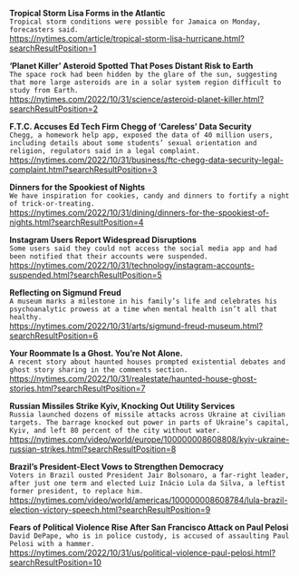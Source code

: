 **Tropical Storm Lisa Forms in the Atlantic**\
`Tropical storm conditions were possible for Jamaica on Monday, forecasters said.`\
https://nytimes.com/article/tropical-storm-lisa-hurricane.html?searchResultPosition=1

**‘Planet Killer’ Asteroid Spotted That Poses Distant Risk to Earth**\
`The space rock had been hidden by the glare of the sun, suggesting that more large asteroids are in a solar system region difficult to study from Earth.`\
https://nytimes.com/2022/10/31/science/asteroid-planet-killer.html?searchResultPosition=2

**F.T.C. Accuses Ed Tech Firm Chegg of ‘Careless’ Data Security**\
`Chegg, a homework help app, exposed the data of 40 million users, including details about some students’ sexual orientation and religion, regulators said in a legal complaint.`\
https://nytimes.com/2022/10/31/business/ftc-chegg-data-security-legal-complaint.html?searchResultPosition=3

**Dinners for the Spookiest of Nights**\
`We have inspiration for cookies, candy and dinners to fortify a night of trick-or-treating.`\
https://nytimes.com/2022/10/31/dining/dinners-for-the-spookiest-of-nights.html?searchResultPosition=4

**Instagram Users Report Widespread Disruptions**\
`Some users said they could not access the social media app and had been notified that their accounts were suspended.`\
https://nytimes.com/2022/10/31/technology/instagram-accounts-suspended.html?searchResultPosition=5

**Reflecting on Sigmund Freud**\
`A museum marks a milestone in his family’s life and celebrates his psychoanalytic prowess at a time when mental health isn’t all that healthy.`\
https://nytimes.com/2022/10/31/arts/sigmund-freud-museum.html?searchResultPosition=6

**Your Roommate Is a Ghost. You’re Not Alone.**\
`A recent story about haunted houses prompted existential debates and ghost story sharing in the comments section.`\
https://nytimes.com/2022/10/31/realestate/haunted-house-ghost-stories.html?searchResultPosition=7

**Russian Missiles Strike Kyiv, Knocking Out Utility Services**\
`Russia launched dozens of missile attacks across Ukraine at civilian targets. The barrage knocked out power in parts of Ukraine’s capital, Kyiv, and left 80 percent of the city without water.`\
https://nytimes.com/video/world/europe/100000008608808/kyiv-ukraine-russian-strikes.html?searchResultPosition=8

**Brazil’s President-Elect Vows to Strengthen Democracy**\
`Voters in Brazil ousted President Jair Bolsonaro, a far-right leader, after just one term and elected Luiz Inácio Lula da Silva, a leftist former president, to replace him.`\
https://nytimes.com/video/world/americas/100000008608784/lula-brazil-election-victory-speech.html?searchResultPosition=9

**Fears of Political Violence Rise After San Francisco Attack on Paul Pelosi**\
`David DePape, who is in police custody, is accused of assaulting Paul Pelosi with a hammer.`\
https://nytimes.com/2022/10/31/us/political-violence-paul-pelosi.html?searchResultPosition=10

